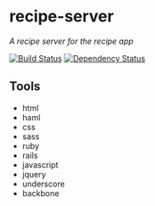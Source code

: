# recipe-server

*A recipe server for the recipe app*

[![Build Status](https://travis-ci.org/wrburgess/recipe-server.png?branch=master)](https://travis-ci.org/wrburgess/recipe-server)
[![Dependency Status](https://gemnasium.com/wrburgess/recipe-server.png)](https://gemnasium.com/wrburgess/recipe-server)

## Tools

* html
* haml
* css
* sass
* ruby
* rails
* javascript
* jquery
* underscore
* backbone
